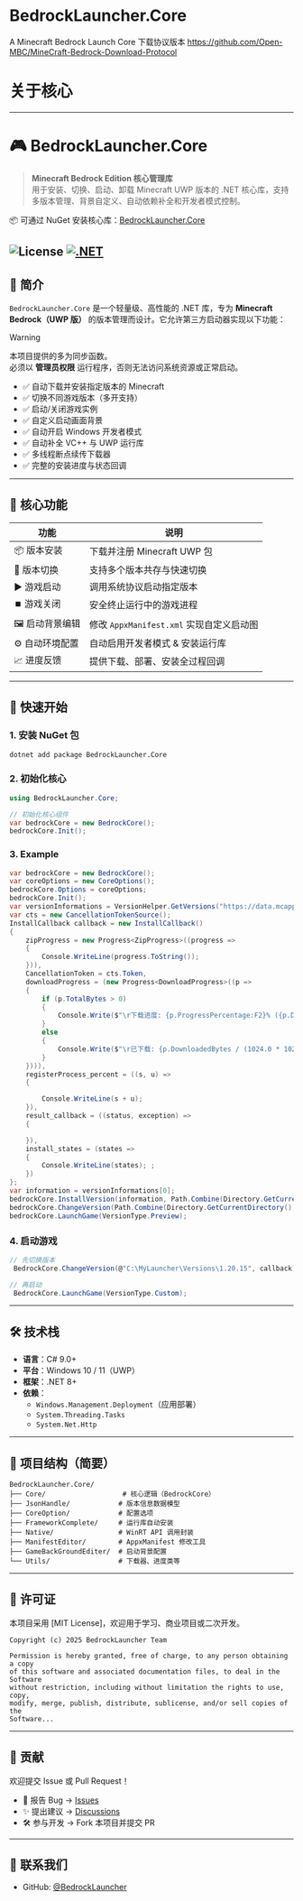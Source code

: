 # BedrockLauncher.Core
A Minecraft Bedrock Launch Core
下载协议版本 https://github.com/Open-MBC/MineCraft-Bedrock-Download-Protocol
# 关于核心
---

# 🎮 BedrockLauncher.Core

> **Minecraft Bedrock Edition 核心管理库**  
> 用于安装、切换、启动、卸载 Minecraft UWP 版本的 .NET 核心库，支持多版本管理、背景自定义、自动依赖补全和开发者模式控制。

 📦 可通过 NuGet 安装核心库：[BedrockLauncher.Core](https://www.nuget.org/packages/BedrockLauncher.Core/)

 ![License](https://img.shields.io/badge/license-MIT-blue.svg)
[![.NET](https://img.shields.io/badge/.NET-8.0%2B-orange)](https://dotnet.microsoft.com/download)
---

## 📌 简介

`BedrockLauncher.Core` 是一个轻量级、高性能的 .NET 库，专为 **Minecraft Bedrock（UWP 版）** 的版本管理而设计。它允许第三方启动器实现以下功能：
> [!WARNING]  
> 本项目提供的多为同步函数。  
> 必须以 **管理员权限** 运行程序，否则无法访问系统资源或正常启动。

- ✅ 自动下载并安装指定版本的 Minecraft
- ✅ 切换不同游戏版本（多开支持）
- ✅ 启动/关闭游戏实例
- ✅ 自定义启动画面背景
- ✅ 自动开启 Windows 开发者模式
- ✅ 自动补全 VC++ 与 UWP 运行库
- ✅ 多线程断点续传下载器
- ✅ 完整的安装进度与状态回调

---

## 🔧 核心功能

| 功能 | 说明 |
|------|------|
| 📦 版本安装 | 下载并注册 Minecraft UWP 包 |
| 🔁 版本切换 | 支持多个版本共存与快速切换 |
| ▶️ 游戏启动 | 调用系统协议启动指定版本 |
| ⏹️ 游戏关闭 | 安全终止运行中的游戏进程 |
| 🖼️ 启动背景编辑 | 修改 `AppxManifest.xml` 实现自定义启动图 |
| ⚙️ 自动环境配置 | 自动启用开发者模式 & 安装运行库 |
| 📈 进度反馈 | 提供下载、部署、安装全过程回调 |
---

## 🚀 快速开始

### 1. 安装 NuGet 包

```shell
dotnet add package BedrockLauncher.Core
```

### 2. 初始化核心

```csharp
using BedrockLauncher.Core;

// 初始化核心组件
var bedrockCore = new BedrockCore();
bedrockCore.Init();
```

### 3. Example

```csharp
var bedrockCore = new BedrockCore();
var coreOptions = new CoreOptions();
bedrockCore.Options = coreOptions;
bedrockCore.Init();
var versionInformations = VersionHelper.GetVersions("https://data.mcappx.com/v1/bedrock.json");
var cts = new CancellationTokenSource();
InstallCallback callback = new InstallCallback()
{
    zipProgress = new Progress<ZipProgress>((progress =>
    {
        Console.WriteLine(progress.ToString());
    })),
    CancellationToken = cts.Token,
    downloadProgress = (new Progress<DownloadProgress>((p =>
    {
        if (p.TotalBytes > 0)
        {
            Console.Write($"\r下载进度: {p.ProgressPercentage:F2}% ({p.DownloadedBytes / (1024.0 * 1024):F2} MB / {p.TotalBytes / (1024.0 * 1024):F2} MB)");
        }
        else
        {
            Console.Write($"\r已下载: {p.DownloadedBytes / (1024.0 * 1024):F2} MB (总大小未知)");
        }
    }))),
    registerProcess_percent = ((s, u) =>
    {

        Console.WriteLine(s + u);
    }),
    result_callback = ((status, exception) =>
    {

    }),
    install_states = (states =>
    {
        Console.WriteLine(states); ;
    })
};
var information = versionInformations[0];
bedrockCore.InstallVersion(information, Path.Combine(Directory.GetCurrentDirectory(),"testDir"),"./1.appx", callback);
bedrockCore.ChangeVersion(Path.Combine(Directory.GetCurrentDirectory(), "testDir"), callback);
bedrockCore.LaunchGame(VersionType.Preview);
```

### 4. 启动游戏

```csharp
// 先切换版本
 BedrockCore.ChangeVersion(@"C:\MyLauncher\Versions\1.20.15", callback);

// 再启动
 BedrockCore.LaunchGame(VersionType.Custom);
```
---

## 🛠️ 技术栈

- **语言**：C# 9.0+
- **平台**：Windows 10 / 11（UWP）
- **框架**：.NET 8+
- **依赖**：
  - `Windows.Management.Deployment`（应用部署）
  - `System.Threading.Tasks`
  - `System.Net.Http`
---

## 📁 项目结构（简要）

```
BedrockLauncher.Core/
├── Core/                   # 核心逻辑（BedrockCore）
├── JsonHandle/            # 版本信息数据模型
├── CoreOption/            # 配置选项
├── FrameworkComplete/     # 运行库自动安装
├── Native/                # WinRT API 调用封装
├── ManifestEditor/        # AppxManifest 修改工具
├── GameBackGroundEditer/  # 启动背景配置
└── Utils/                 # 下载器、进度类等
```

---

## 📄 许可证

本项目采用 [MIT License]，欢迎用于学习、商业项目或二次开发。

```text
Copyright (c) 2025 BedrockLauncher Team

Permission is hereby granted, free of charge, to any person obtaining a copy
of this software and associated documentation files, to deal in the Software
without restriction, including without limitation the rights to use, copy,
modify, merge, publish, distribute, sublicense, and/or sell copies of the
Software...
```
---

## 🤝 贡献

欢迎提交 Issue 或 Pull Request！

- 💬 报告 Bug → [Issues](https://github.com/Round-Studio/BedrockLauncher.Core/issues)
- ✨ 提出建议 → [Discussions](https://github.com/Round-Studio/BedrockLauncher.Core/discussions)
- 🛠️ 参与开发 → Fork 本项目并提交 PR
---

## 📮 联系我们

- GitHub: [@BedrockLauncher](https://github.com/Round-Studio/)


